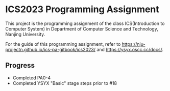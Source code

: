 # ICS2023 Programming Assignment

This project is the programming assignment of the class ICS(Introduction to Computer System)
in Department of Computer Science and Technology, Nanjing University.

For the guide of this programming assignment,
refer to <https://nju-projectn.github.io/ics-pa-gitbook/ics2023/> and <https://ysyx.oscc.cc/docs/>.

## Progress

* Completed PA0-4
* Completed YSYX "Basic" stage steps prior to #18
